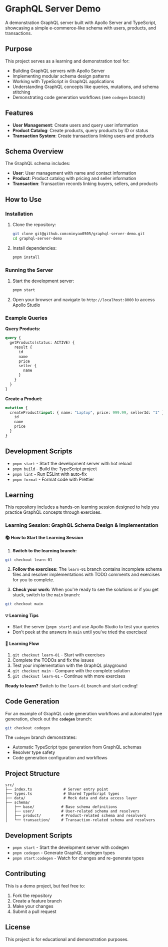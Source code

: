 # GraphQL Server Demo

A demonstration GraphQL server built with Apollo Server and TypeScript, showcasing a simple e-commerce-like schema with users, products, and transactions.

## Purpose

This project serves as a learning and demonstration tool for:

- Building GraphQL servers with Apollo Server
- Implementing modular schema design patterns
- Working with TypeScript in GraphQL applications
- Understanding GraphQL concepts like queries, mutations, and schema stitching
- Demonstrating code generation workflows (see `codegen` branch)

## Features

- **User Management**: Create users and query user information
- **Product Catalog**: Create products, query products by ID or status
- **Transaction System**: Create transactions linking users and products

## Schema Overview

The GraphQL schema includes:

- **User**: User management with name and contact information
- **Product**: Product catalog with pricing and seller information
- **Transaction**: Transaction records linking buyers, sellers, and products

## How to Use

### Installation

1. Clone the repository:

   ```bash
   git clone git@github.com:minyao0505/graphql-server-demo.git
   cd graphql-server-demo
   ```

2. Install dependencies:

   ```bash
   pnpm install
   ```

### Running the Server

1. Start the development server:

   ```bash
   pnpm start
   ```

2. Open your browser and navigate to `http://localhost:8000` to access Apollo Studio

### Example Queries

**Query Products:**

```graphql
query {
  getProducts(status: ACTIVE) {
    result {
      id
      name
      price
      seller {
        name
      }
    }
  }
}
```

**Create a Product:**

```graphql
mutation {
  createProduct(input: { name: "Laptop", price: 999.99, sellerId: "1" }) {
    id
    name
    price
  }
}
```

## Development Scripts

- `pnpm start` - Start the development server with hot reload
- `pnpm build` - Build the TypeScript project
- `pnpm lint` - Run ESLint with auto-fix
- `pnpm format` - Format code with Prettier

## Learning

This repository includes a hands-on learning session designed to help you practice GraphQL concepts through exercises.

### Learning Session: GraphQL Schema Design & Implementation

#### 📚 How to Start the Learning Session

1. **Switch to the learning branch:**

```bash
git checkout learn-01
```

2. **Follow the exercises:**
   The `learn-01` branch contains incomplete schema files and resolver implementations with TODO comments and exercises for you to complete.

3. **Check your work:**
   When you're ready to see the solutions or if you get stuck, switch to the `main` branch:

```bash
git checkout main
```

#### 💡 Learning Tips

- Start the server (`pnpm start`) and use Apollo Studio to test your queries
- Don't peek at the answers in `main` until you've tried the exercises!

#### 🔄 Learning Flow

1. `git checkout learn-01` - Start with exercises
2. Complete the TODOs and fix the issues
3. Test your implementation with the GraphQL playground
4. `git checkout main` - Compare with the complete solution
5. `git checkout learn-01` - Continue with more exercises

**Ready to learn?** Switch to the `learn-01` branch and start coding!

## Code Generation

For an example of GraphQL code generation workflows and automated type generation, check out the **`codegen`** branch:

  ```bash
  git checkout codegen
  ```

The `codegen` branch demonstrates:

- Automatic TypeScript type generation from GraphQL schemas
- Resolver type safety
- Code generation configuration and workflows

## Project Structure

```text
src/
├── index.ts              # Server entry point
├── types.ts              # Shared TypeScript types
├── data/                 # Mock data and data access layer
├── schema/
│   ├── base/            # Base schema definitions
│   ├── user/            # User-related schema and resolvers
│   ├── product/         # Product-related schema and resolvers
│   └── transaction/     # Transaction-related schema and resolvers
```

## Development Scripts

- `pnpm start` - Start the development server with codegen
- `pnpm codegen` - Generate GraphQL codegen types
- `pnpm start:codegen` - Watch for changes and re-generate types

## Contributing

This is a demo project, but feel free to:

1. Fork the repository
2. Create a feature branch
3. Make your changes
4. Submit a pull request

## License

This project is for educational and demonstration purposes.
